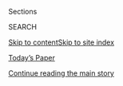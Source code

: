 <div id="app">

<div>

<div class="NYTAppHideMasthead css-zz1s19 e1suatyy0">

<div class="section css-ui9rw0 e1suatyy2">

<div class="css-11hrj97 er09x8g0">

<div class="css-6n7j50">

</div>

<span class="css-1dv1kvn">Sections</span>

<div class="css-10488qs">

<span class="css-1dv1kvn">SEARCH</span>

</div>

[Skip to content](#site-content)[Skip to site
index](#site-index)

</div>

<div class="css-10698na e1huz5gh0">

</div>

</div>

<div id="masthead-bar-one" class="section hasLinks css-15hmgas e1csuq9d3">

<div class="css-uqyvli e1csuq9d0">

</div>

<div class="css-1uqjmks e1csuq9d1">

</div>

<div class="css-9e9ivx">

[](https://myaccount.nytimes.com/auth/login?response_type=cookie&client_id=vi)

</div>

<div class="css-1bvtpon e1csuq9d2">

[Today’s Paper](https://www.nytimes.com/section/todayspaper)

</div>

</div>

</div>

</div>

<div data-aria-hidden="false">

<div id="site-content" data-role="main">

<div id="top-wrapper" class="css-15p45cc eaca97t0" type="top">

<div id="top-slug" class="css-19x0jxb eaca97t1" hidden="">

Advertisement

</div>

[Continue reading the main
story](#after-top)

<div class="ad top-wrapper" style="text-align:center;height:100%;display:block;min-height:90px">

<div id="top" class="place-ad" data-position="top" data-size-key="top">

</div>

</div>

<div id="after-top">

</div>

</div>

<div id="collection-t-art" class="section css-15h4p1b e9abtgs0">

<div class="css-1j21atc e1svk9qx1">

<div class="css-2fant5 e1svk9qx2">

<div class="css-9dfq42 eu54l5x0">

<div id="sponsor-wrapper" class="css-7a1pgi eaca97t0" type="sponsor" hidden="">

<div id="sponsor-slug" class="css-1l4mleb eaca97t1" hidden="">

Supported by

</div>

[Continue reading the main
story](#after-sponsor)

<div id="sponsor" class="ad sponsor-wrapper" style="text-align:left;height:100%;display:block">

</div>

<div id="after-sponsor">

</div>

</div>

</div>

### <span class="css-1j5banm ezz4tcd1">[T Magazine](/section/t-magazine)</span>

</div>

<div class="css-nfcc9b e1svk9qx3">

<div class="css-vl9dhg e1svk9qx5">

<div class="css-1nrhkj6 e1svk9qx6">

# Art

<div class="follow-button-placeholder" data-collection-id="">

</div>

</div>

</div>

</div>

</div>

<div class="css-4svvz1 ekkqrpp0">

<div id="collection-highlights-container" class="section css-18l1u7x e46isfb1">

<div class="css-m1whxf ekkqrpp1">

## Highlights

1.  ![<span class="css-473pcf e1oaj3zl2"><span class="css-1dv1kvn">Credit</span>From
    left: Courtesy of the artist and Commonwealth and Council, Los
    Angeles. Photo: Ruben Diaz; Courtesy of the
    artist.</span>](https://static01.nyt.com/images/2020/06/23/t-magazine/art/viewfinder-slide-EUZ5/viewfinder-slide-EUZ5-threeByTwoMediumAt2X.jpg)
    
    <div class="css-xbztij">
    
    <div class="css-1hyfx7x">
    
    [![](https://static01.nyt.com/images/2020/06/23/t-magazine/art/viewfinder-slide-EUZ5/viewfinder-slide-EUZ5-thumbStandard.jpg)](/2020/06/29/t-magazine/queer-bipoc-artists.html)
    
    </div>
    
    ## [Works for the Now, by Queer Artists of Color](/2020/06/29/t-magazine/queer-bipoc-artists.html)
    
    Pride Month may have come to a close, but the wide-ranging pieces
    shown here have staying
        power.
    
    <span class="css-me3p27"></span>
    
    </div>

2.  1.  ![<span class="css-473pcf e1oaj3zl2"><span class="css-1dv1kvn">Credit</span>Noah
        Kalina</span>](https://static01.nyt.com/images/2020/05/28/t-magazine/moyra-slide-NEX9/moyra-slide-NEX9-threeByTwoMediumAt2X.jpg)
        
        <div class="css-1r9cexg">
        
        <div class="css-1ox3lt4">
        
        [![](https://static01.nyt.com/images/2020/05/28/t-magazine/moyra-slide-NEX9/moyra-slide-NEX9-thumbStandard.jpg)](/2020/05/29/t-magazine/moyra-davey.html)
        
        </div>
        
        ### Artist’s Questionnaire
        
        ## [An Artist Who Delights in the Minor Key](/2020/05/29/t-magazine/moyra-davey.html)
        
        Moyra Davey’s work moves freely between photography, video and
        writing but is united in its unwavering attention to the objects
        and accidents of everyday
        life.
        
        <span class="css-me3p27"></span><span class="css-nds4d6 e4e4i5l3"></span><span class="css-9voj2j">By
        <span class="css-1baulvz last-byline" itemprop="name">Janique
        Vigier</span></span>
        
        </div>
    
    2.  ![<span class="css-473pcf e1oaj3zl2"><span class="css-1dv1kvn">Credit</span>©
        Amy Sherald. Courtesy of Hauser &
        Wirth</span>](https://static01.nyt.com/images/2020/06/18/t-magazine/18tmag-blackwriters-slide-horizontal/18tmag-blackwriters-slide-horizontal-threeByTwoMediumAt2X-v2.jpg)
        
        <div class="css-1r9cexg">
        
        <div class="css-1ox3lt4">
        
        [![](https://static01.nyt.com/images/2020/06/18/t-magazine/18tmag-blackwriters-slide-horizontal/18tmag-blackwriters-slide-horizontal-thumbStandard-v2.jpg)](/2020/06/23/t-magazine/black-artists-white-gaze.html)
        
        </div>
        
        ## [Nine Black Artists and Cultural Leaders on Seeing and Being Seen](/2020/06/23/t-magazine/black-artists-white-gaze.html)
        
        Amy Sherald, Michael R. Jackson and others discuss the
        challenges and opportunities of cultivating black audiences and
        dismantling historically white
        institutions.
        
        <span class="css-me3p27"></span>
        
        </div>
    
    3.  ![<span class="css-473pcf e1oaj3zl2"><span class="css-1dv1kvn">Credit</span>Wayne
        Lawrence</span>](https://static01.nyt.com/images/2020/04/13/t-magazine/13tmag-cultureimages-slide-8PFV/13tmag-cultureimages-slide-8PFV-threeByTwoMediumAt2X-v2.jpg)
        
        <div class="css-1r9cexg">
        
        <div class="css-1ox3lt4">
        
        [![](https://static01.nyt.com/images/2020/04/13/t-magazine/13tmag-cultureimages-slide-8PFV/13tmag-cultureimages-slide-8PFV-thumbStandard-v2.jpg)](/interactive/2020/04/13/t-magazine/black-art-galleries.html)
        
        </div>
        
        ## [How a Trio of Black-Owned Galleries Changed the Art World](/interactive/2020/04/13/t-magazine/black-art-galleries.html)
        
        In the 1960s and ’70s, Brockman Gallery, Gallery 32 and JAM led
        the way in showing the work of artists now among the most
        influential of our
    time.
        
        <span class="css-me3p27"></span>
        
        </div>

</div>

<div class="css-1xdhyk6 e46isfb0">

<div class="css-zk12ih ef6si7p0">

1.  ### Admiration Society
    
    ![<span class="css-kfv9p0 e1oaj3zl2"><span class="css-1dv1kvn">Credit</span>Alice
    O'Malley</span>](https://static01.nyt.com/images/2020/05/13/t-magazine/13tmag-stipe/13tmag-stipe-videoLarge.jpg)
    
    <div class="css-10wtrbd">
    
    ## [Laurie Anderson and Michael Stipe on Music, Art and New Chapters](/2020/05/14/t-magazine/michael-stipe-laurie-anderson.html)
    
    “You’ve got to fall on your face to sit at the table,” says the
    erstwhile R.E.M.
    frontman.
    
    <span class="css-me3p27"></span><span class="css-nds4d6 e4e4i5l3"></span><span class="css-9voj2j">By
    <span class="css-1baulvz last-byline" itemprop="name">Joe
    Coscarelli</span></span>
    
    </div>

2.  ![<span class="css-kfv9p0 e1oaj3zl2"><span class="css-1dv1kvn">Credit</span>From
    left: Hugo Yu; Anthony Cotsifas; Esther Choi; François Halard; Azim
    H</span>](https://static01.nyt.com/images/2020/05/12/t-magazine/12tmag-stilllifes-slide-W7BH/12tmag-stilllifes-slide-W7BH-videoLarge.jpg)
    
    <div class="css-10wtrbd">
    
    ## [Still Life With Fly Swatter, or Hourglass, or Lemons](/2020/05/12/t-magazine/photographers-coronavirus-still-life-pictures.html)
    
    Five housebound photographers used everyday items to create images
    that speak to both their inner lives and the world beyond their
    walls.
    
    <span class="css-me3p27"></span><span class="css-nds4d6 e4e4i5l3"></span><span class="css-9voj2j">By
    <span class="css-1baulvz last-byline" itemprop="name">Michael
    Snyder</span></span>
    
    </div>

3.  ![<span class="css-kfv9p0 e1oaj3zl2"><span class="css-1dv1kvn">Credit</span>Clockwise
    from top left: Renée Cox; Richard Mosse; Wayne Lawrence; © Asako
    Narahashi; Domingo Milella; © Hitoshi Fugo, courtesy of Miyako
    Yoshinaga Gallery; © Joel Meyerowitz, courtesy Howard Greenberg
    Gallery; Alec
    Soth</span>](https://static01.nyt.com/images/2020/04/17/t-magazine/art/17tmag-photog-project-slide-JNQA/17tmag-photog-project-slide-JNQA-videoLarge.jpg)
    
    <div class="css-10wtrbd">
    
    ## [Eight Photographers’ Pictures From Isolation](/2020/04/29/t-magazine/photographers-coronavirus-isolation.html)
    
    Joel Meyerowitz, Renée Cox, Asako Narahashi and more share visual
    diaries of the present
    moment.
    
    <span class="css-me3p27"></span><span class="css-nds4d6 e4e4i5l3"></span><span class="css-9voj2j">By
    <span class="css-1baulvz last-byline" itemprop="name">Meara
    Sharma</span></span>
    
    </div>

4.  ![<span class="css-kfv9p0 e1oaj3zl2"><span class="css-1dv1kvn">Credit</span>Jessica
    Wohl</span>](https://static01.nyt.com/images/2020/04/13/t-magazine/13tmag-cultureimages-slide-2ZIA/13tmag-cultureimages-slide-2ZIA-videoLarge.jpg)
    
    <div class="css-10wtrbd">
    
    ## [What Does It Mean When an Artist Retreats From Public Life?](/interactive/2020/04/13/t-magazine/artist-recluse.html)
    
    A small and highly influential group has chosen to disappear from
    society in favor of letting their work speak for
    itself.
    
    <span class="css-me3p27"></span>
    
    </div>

5.  ![<span class="css-kfv9p0 e1oaj3zl2"><span class="css-1dv1kvn">Credit</span>©
    George Condo, courtesy of the artist and Hauser &
    Wirth</span>](https://static01.nyt.com/images/2020/04/24/t-magazine/21tmag-condojohnson-slide-4VDP/21tmag-condojohnson-slide-4VDP-videoLarge.jpg)
    
    <div class="css-10wtrbd">
    
    ## [Two Exhibitions Respond to Art in the Age of Anxiety and Distance](/2020/04/24/t-magazine/george-condo-rashid-johnson-art.html)
    
    George Condo and Rashid Johnson talk about their new simultaneous
    digital shows, politics and how the role of artists has
    changed.
    
    <span class="css-me3p27"></span><span class="css-nds4d6 e4e4i5l3"></span><span class="css-9voj2j">By
    <span class="css-1baulvz last-byline" itemprop="name">M.H.
    Miller</span></span>
    
    </div>

</div>

</div>

<div class="css-1xdhyk6 e46isfb0">

<div class="css-zk12ih ef6si7p0">

1.  ### Notes on the Culture
    
    ![<span class="css-kfv9p0 e1oaj3zl2"><span class="css-1dv1kvn">Credit</span>Douglas
    DuBois</span>](https://static01.nyt.com/images/2020/03/18/t-magazine/18tmag-stella-slide-NPH2/18tmag-stella-slide-NPH2-videoLarge-v3.jpg)
    
    <div class="css-10wtrbd">
    
    ## [The Constellation of Frank Stella](/2020/03/18/t-magazine/frank-stella.html)
    
    The artist’s Minimalist abstractions helped change the direction of
    painting at the start of his career. Now at the end of it, the
    83-year-old artist looks back to his
    beginnings.
    
    <span class="css-me3p27"></span><span class="css-nds4d6 e4e4i5l3"></span><span class="css-9voj2j">By
    <span class="css-1baulvz last-byline" itemprop="name">Megan
    O’Grady</span></span>
    
    </div>

2.  ### Culture Therapist
    
    ![<span class="css-kfv9p0 e1oaj3zl2"><span class="css-1dv1kvn">Credit</span>Norwegian
    Film
    Institute</span>](https://static01.nyt.com/images/2020/03/03/t-magazine/03tmag-culturetherapist-slide-5QU3/03tmag-culturetherapist-slide-5QU3-videoLarge-v2.jpg)
    
    <div class="css-10wtrbd">
    
    ## [Is It Possible to Feel Creatively Connected Without Social Media?](/2020/03/04/t-magazine/artists-creativity-social-media.html)
    
    “Art doesn’t happen in a vacuum,” writes one of our advice
    columnists.
    
    <span class="css-me3p27"></span>
    
    </div>

3.  ### Arts and Letters
    
    ![<span class="css-kfv9p0 e1oaj3zl2"><span class="css-1dv1kvn">Credit</span>Shane
    Lavalette</span>](https://static01.nyt.com/images/2020/03/08/t-magazine/08tmag-haegueyang-promo/08tmag-haegueyang-promo-videoLarge-v2.jpg)
    
    <div class="css-10wtrbd">
    
    ## [An Artist Whose Muse Is Loneliness](/2020/02/26/t-magazine/haegue-yang.html)
    
    Haegue Yang seeks isolation and then mines the accompanying
    confusion to reflect on the nature of
    belonging.
    
    <span class="css-me3p27"></span><span class="css-nds4d6 e4e4i5l3"></span><span class="css-9voj2j">By
    <span class="css-1baulvz last-byline" itemprop="name">Zoë
    Lescaze</span></span>
    
    </div>

4.  ![<span class="css-kfv9p0 e1oaj3zl2"><span class="css-1dv1kvn">Credit</span>Bernhard
    Fuchs</span>](https://static01.nyt.com/images/2020/02/11/t-magazine/11tmag-katharinafritsch-slide-LK6D/11tmag-katharinafritsch-slide-LK6D-videoLarge-v4.jpg)
    
    <div class="css-10wtrbd">
    
    ## [A Sculptor of the Female Gaze](/2020/02/12/t-magazine/katharina-fritsch-artist.html)
    
    Katharina Fritsch shows familiar objects as they might appear in a
    dream, bringing the subliminal to
    light.
    
    <span class="css-me3p27"></span><span class="css-nds4d6 e4e4i5l3"></span><span class="css-9voj2j">By
    <span class="css-1baulvz last-byline" itemprop="name">Megan
    O’Grady</span></span>
    
    </div>

5.  ### On the Verge
    
    ![<span class="css-kfv9p0 e1oaj3zl2"><span class="css-1dv1kvn">Credit</span>Stephanie
    Veldman</span>](https://static01.nyt.com/images/2020/02/20/t-magazine/18tmag-samson-slide-E4TK/18tmag-samson-slide-E4TK-videoLarge.jpg)
    
    <div class="css-10wtrbd">
    
    ## [An Artist Who Doesn’t Want to Feed Western Fantasies About Africa](/2020/02/21/t-magazine/cinga-samson.html)
    
    Cinga Samson’s surreal canvases engage obliquely with his identity,
    but stand alone as testaments to his finely honed
    craft.
    
    <span class="css-me3p27"></span><span class="css-nds4d6 e4e4i5l3"></span><span class="css-9voj2j">By
    <span class="css-1baulvz last-byline" itemprop="name">Meara
    Sharma</span></span>
    
    </div>

</div>

</div>

</div>

<div id="mid1-wrapper" class="css-1mn4oms eaca97t0" type="rank">

<div id="mid1-slug" class="css-1tag3rd eaca97t1">

Advertisement

</div>

[Continue reading the main
story](#after-mid1)

<div id="mid1" class="ad mid1-wrapper" style="text-align:center;height:100%;display:block">

</div>

<div id="after-mid1">

</div>

</div>

<div class="section 5-band css-jhqenn ep7jkp60">

## [Viewfinder](/column/viewfinder)

[More in Viewfinder
    »](/column/viewfinder)

1.  ![<span class="css-kfv9p0 e1oaj3zl2"><span class="css-1dv1kvn">Credit</span>Muyi
    Xiao</span>](https://static01.nyt.com/images/2016/07/21/t-magazine/art/forget-me-not-slide-Z8FV/forget-me-not-slide-Z8FV-videoLarge.jpg)
    
    <div class="css-10wtrbd">
    
    ## [Moving Photographs, Inspired by Loss](/slideshow/2016/07/21/t-magazine/art/muyi-xiao-photographer-alzheimers.html)
    
    The photographer Muyi Xiao began to work on her delicate series
    “Forget Me Not” with her mother, after the death of her
    grandmother.
    
    <span class="css-me3p27"></span><span class="css-nds4d6 e4e4i5l3"></span><span class="css-9voj2j">By
    <span class="css-1baulvz last-byline" itemprop="name">Lauren
    Poggi</span></span>
    
    </div>

2.  ![<span class="css-kfv9p0 e1oaj3zl2"><span class="css-1dv1kvn">Credit</span>Adam
    Friedberg</span>](https://static01.nyt.com/images/2016/07/07/t-magazine/07tmag-viewfinder-slide-4VV6/07tmag-viewfinder-slide-4VV6-videoLarge.jpg)
    
    <div class="css-10wtrbd">
    
    ## [The Photographer Capturing Downtown New York’s Single-Story Buildings — Before They’re Gone](/slideshow/2016/07/07/t-magazine/adam-friedberg-east-village-nyc-buildings.html)
    
    Adam Friedberg, a 25-year resident of the East Village, has pledged
    to photograph every one-level building, or “low rider,” remaining in
    his
    community.
    
    <span class="css-me3p27"></span><span class="css-nds4d6 e4e4i5l3"></span><span class="css-9voj2j">By
    <span class="css-1baulvz last-byline" itemprop="name">Jamie
    Sims</span></span>
    
    </div>

3.  ![<span class="css-kfv9p0 e1oaj3zl2"><span class="css-1dv1kvn">Credit</span>©
    2016 Estate of Paul Outerbridge, Jr., courtesy of Bruce Silverstein
    Gallery,
    NY</span>](https://static01.nyt.com/images/2016/06/29/t-magazine/29tmag-outerbridge-slide-DKGK/29tmag-outerbridge-slide-DKGK-videoLarge.jpg)
    
    <div class="css-10wtrbd">
    
    ## [Impossibly Modern 1930s Fashion and Ad Photos](/slideshow/2016/06/29/t-magazine/fashion/1930s-fashion-ad-photos.html)
    
    Paul Outerbridge, a friend of Man Ray’s and Duchamp’s, brought a
    witty eye and careful composition to early color
    photography.
    
    <span class="css-me3p27"></span>
    
    </div>

4.  ![<span class="css-kfv9p0 e1oaj3zl2"><span class="css-1dv1kvn">Credit</span>Thomas
    Brown</span>](https://static01.nyt.com/images/2016/06/16/t-magazine/16tmag-viewfinder-slide-OEKR/16tmag-viewfinder-slide-OEKR-videoLarge.jpg)
    
    <div class="css-10wtrbd">
    
    ## [A Photo Series, with Audience Participation](/slideshow/2016/06/16/t-magazine/paper-meteorites-photos.html)
    
    The photographer Thomas Brown depicts sculptural still lifes of
    crumpled paper that resemble meteorites — and then asks viewers to
    “adopt” and name
    them.
    
    <span class="css-me3p27"></span><span class="css-nds4d6 e4e4i5l3"></span><span class="css-9voj2j">By
    <span class="css-1baulvz last-byline" itemprop="name">Nadia
    Vellam</span></span>
    
    </div>

5.  ![<span class="css-kfv9p0 e1oaj3zl2"><span class="css-1dv1kvn">Credit</span>©
    Burk Uzzle/courtesy of the Ackland Art Museum, The University of
    North Carolina at Chapel
    Hill</span>](https://static01.nyt.com/images/2016/06/09/t-magazine/09tmag-viewfinder-slide-989P/09tmag-viewfinder-slide-989P-videoLarge.jpg)
    
    <div class="css-10wtrbd">
    
    ## [Poignant Pictures That Capture the Humanity in Historical Moments](/slideshow/2016/06/09/t-magazine/burk-uzzle-photographs.html)
    
    Burk Uzzle has photographed everything from Woodstock and Martin
    Luther King Jr.’s funeral to state fairs and motorcycle
    rallies.
    
    <span class="css-me3p27"></span><span class="css-nds4d6 e4e4i5l3"></span><span class="css-9voj2j">By
    <span class="css-1baulvz last-byline" itemprop="name">Jamie
    Sims</span></span>
    
    </div>

</div>

</div>

<div class="css-185go5a e1o5byef0">

<div class="css-15cbhtu">

  - [Latest](#stream-panel)
  - <span class="css-6n7j50">Search</span>
    <div class="control">
    <div class="label-container css-1dv1kvn">
    Search
    </div>
    <div class="css-wm4t3d">
    **<span id="clear-search-input" class="css-1dv1kvn">Clear this text
    input</span>
    </div>
    </div>
    <span class="css-1iovbfw"></span>

<div id="stream-panel" class="section css-8msx5b e1jz0cab1">

<div class="css-13mho3u">

1.  
    
    <div class="css-1cp3ece">
    
    <div class="css-1l4spti">
    
    [](/2020/07/31/t-magazine/culture-therapist-grief.html)
    
    <div class="css-79elbk">
    
    ![](https://static01.nyt.com/images/2020/07/29/t-magazine/art/culture-therapist-slide-4JHU/culture-therapist-slide-4JHU-thumbWide.jpg?quality=75&auto=webp&disable=upscale)
    
    </div>
    
    ## How Should I Respond to Overzealous Gestures of Sympathy?
    
    “These people mire you in your sense of loss just as you are ready
    to discover what remains to be found,” writes one of our advice
    columnists.
    
    <div class="css-15yh6bw ea5icrr0">
    
    By <span class="css-1n7hynb">Megan
    O’Grady</span>
    
    </div>
    
    </div>
    
    <div class="css-156habm e1xfvim33">
    
    </div>
    
    </div>

2.  
    
    <div class="css-1cp3ece">
    
    <div class="css-1l4spti">
    
    [](/2020/07/30/arts/design/tokyo-olympics-1964-design.html)
    
    <div class="css-79elbk">
    
    ![](https://static01.nyt.com/images/2020/07/31/arts/30olympics-notebook15/30olympics-notebook15-thumbWide-v2.jpg?quality=75&auto=webp&disable=upscale)
    
    </div>
    
    ### <span class="css-m70j1g">Critic’s Notebook</span>
    
    ## The 1964 Olympics Certified a New Japan, in Steel and on the Screen
    
    The world’s elite athletes would have been in Tokyo right now if not
    for the coronavirus pandemic. When they went half a century ago,
    they discovered a capital transformed by design.
    
    <div class="css-15yh6bw ea5icrr0">
    
    By <span class="css-1n7hynb">Jason
    Farago</span>
    
    </div>
    
    </div>
    
    <div class="css-156habm e1xfvim33">
    
    </div>
    
    </div>

3.  
    
    <div class="css-1cp3ece">
    
    <div class="css-1l4spti">
    
    [](/2020/07/30/arts/design/virtual-art-gallery-shows.html)
    
    <div class="css-79elbk">
    
    ![](https://static01.nyt.com/images/2020/07/29/arts/29virtual-galleries-lead/merlin_174905502_0dcea2b2-ee85-4661-ae03-07d1eba099ba-thumbWide.jpg?quality=75&auto=webp&disable=upscale)
    
    </div>
    
    ### <span class="css-m70j1g">Art Reviews</span>
    
    ## Three Art Gallery Shows to See Right Now
    
    Galleries and museums are getting creative about presenting work
    online during the pandemic. Some are open for in-person visits. Here
    are shows worth viewing either way.
    
    <div class="css-15yh6bw ea5icrr0">
    
    By <span class="css-1n7hynb">Roberta Smith, Jillian Steinhauer
    <span>and</span> Martha
    Schwendener</span>
    
    </div>
    
    </div>
    
    <div class="css-156habm e1xfvim33">
    
    </div>
    
    </div>

4.  
    
    <div class="css-1cp3ece">
    
    <div class="css-1l4spti">
    
    [](/2020/07/30/t-magazine/the-t-list-five-things-we-recommend-this-week.html)
    
    <div class="css-79elbk">
    
    ![](https://static01.nyt.com/images/2020/07/31/t-magazine/29tmag-newsletter-slide-8YU1-print/29tmag-newsletter-slide-8YU1-thumbWide.jpg?quality=75&auto=webp&disable=upscale)
    
    </div>
    
    ## The T List: Five Things We Recommend This Week
    
    Farm dining, a Parisian floral gallery, Ruth Asawa stamps — and
    more.
    
    <div class="css-15yh6bw ea5icrr0">
    
    </div>
    
    </div>
    
    <div class="css-156habm e1xfvim33">
    
    </div>
    
    </div>

5.  
    
    <div class="css-1cp3ece">
    
    <div class="css-1l4spti">
    
    [](/2020/07/29/arts/design/art-accounts-to-follow-instagram.html)
    
    <div class="css-79elbk">
    
    ![](https://static01.nyt.com/images/2020/07/29/arts/29instagram-art1/29instagram-art1-thumbWide.jpg?quality=75&auto=webp&disable=upscale)
    
    </div>
    
    ## Five Art Accounts to Follow on Instagram Now
    
    Our critic shares accounts that make her feel, think and see in new
    ways — something that feels especially vital right now.
    
    <div class="css-15yh6bw ea5icrr0">
    
    By <span class="css-1n7hynb">Jillian
    Steinhauer</span>
    
    </div>
    
    </div>
    
    <div class="css-156habm e1xfvim33">
    
    </div>
    
    </div>

6.  
    
    <div class="css-1cp3ece">
    
    <div class="css-1l4spti">
    
    [](/2020/07/29/arts/design/kerry-james-marshall-audubon.html)
    
    <div class="css-79elbk">
    
    ![](https://static01.nyt.com/images/2020/07/31/arts/30kerryjames-audobon7/30kerryjames-audobon7-thumbWide.jpg?quality=75&auto=webp&disable=upscale)
    
    </div>
    
    ## Kerry James Marshall’s Black Birds Take Flight in a New Series
    
    Inspired by John James Audubon, the painter explores the societal
    “pecking order” in two works that dovetail with “this mystery
    about whether or not Audubon himself was Black.”
    
    <div class="css-15yh6bw ea5icrr0">
    
    By <span class="css-1n7hynb">Ted
    Loos</span>
    
    </div>
    
    </div>
    
    <div class="css-156habm e1xfvim33">
    
    </div>
    
    </div>

7.  
    
    <div class="css-1cp3ece">
    
    <div class="css-1l4spti">
    
    [](/2020/07/24/t-magazine/yoshitomo-nara.html)
    
    <div class="css-79elbk">
    
    ![](https://static01.nyt.com/images/2020/06/30/t-magazine/30tmag-nara-slide-67ZV/30tmag-nara-slide-67ZV-thumbWide.jpg?quality=75&auto=webp&disable=upscale)
    
    </div>
    
    ### <span class="css-m70j1g">True Believers</span>
    
    ## Yoshitomo Nara Paints What He Hears
    
    Ahead of a major retrospective in Los Angeles, the Japanese artist
    discusses his musical education.
    
    <div class="css-15yh6bw ea5icrr0">
    
    By <span class="css-1n7hynb">Nick
    Marino</span>
    
    </div>
    
    </div>
    
    <div class="css-156habm e1xfvim33">
    
    </div>
    
    </div>

8.  
    
    <div class="css-1cp3ece">
    
    <div class="css-1l4spti">
    
    [](/2020/07/24/t-magazine/howardena-pindell.html)
    
    <div class="css-79elbk">
    
    ![](https://static01.nyt.com/images/2020/07/13/t-magazine/13tmag-pindell/13tmag-pindell-thumbWide.jpg?quality=75&auto=webp&disable=upscale)
    
    </div>
    
    ### <span class="css-m70j1g">True Believers</span>
    
    ## A Portrait of an Artist Not to Be Underestimated
    
    The painter Howardena Pindell discusses her 1990 work “Scapegoat.”
    
    <div class="css-15yh6bw ea5icrr0">
    
    By <span class="css-1n7hynb">Howardena
    Pindell</span>
    
    </div>
    
    </div>
    
    <div class="css-156habm e1xfvim33">
    
    </div>
    
    </div>

9.  
    
    <div class="css-1cp3ece">
    
    <div class="css-1l4spti">
    
    [](/2020/07/23/t-magazine/tom-of-finland.html)
    
    <div class="css-79elbk">
    
    ![](https://static01.nyt.com/images/2020/07/13/t-magazine/13tmag-tomoffinland-slide-Q1LS/13tmag-tomoffinland-slide-Q1LS-thumbWide.jpg?quality=75&auto=webp&disable=upscale)
    
    </div>
    
    ### <span class="css-m70j1g">True Believers</span>
    
    ## Eight Artists on the Influence of Tom of Finland
    
    Touko Valio Laaksonen, who would have been 100 this
    year, transformed depictions of queer eroticism in art through his
    hyper-real, hypermasculine style.
    
    <div class="css-15yh6bw ea5icrr0">
    
    By <span class="css-1n7hynb">John
    Chiaverina</span>
    
    </div>
    
    </div>
    
    <div class="css-156habm e1xfvim33">
    
    </div>
    
    </div>

10. 
    
    <div class="css-1cp3ece">
    
    <div class="css-1l4spti">
    
    [](/2020/07/23/t-magazine/jewish-museum-new-york.html)
    
    <div class="css-79elbk">
    
    ![](https://static01.nyt.com/images/2020/07/13/t-magazine/art/Jewish-museum-slide-EGXT/Jewish-museum-slide-EGXT-thumbWide.jpg?quality=75&auto=webp&disable=upscale)
    
    </div>
    
    ### <span class="css-m70j1g">True Believers</span>
    
    ## How New York’s Jewish Museum Anticipated the Avant-Garde
    
    A string of adventurous curators made a quasi-religious institution
    a leading arbiter of mid-20th-century American art.
    
    <div class="css-15yh6bw ea5icrr0">
    
    By <span class="css-1n7hynb">Arthur Lubow</span>
    
    </div>
    
    </div>
    
    <div class="css-156habm e1xfvim33">
    
    </div>
    
    </div>

<div class="css-13mho3u">

<div class="css-1t62hi8">

<div class="css-1stvaey">

Show
More

<div>

<div style="border:0;clip:rect(0 0 0 0);height:1px;margin:-1px;overflow:hidden;white-space:nowrap;padding:0;width:1px;position:absolute" data-role="log" data-aria-live="assertive">

</div>

<div style="border:0;clip:rect(0 0 0 0);height:1px;margin:-1px;overflow:hidden;white-space:nowrap;padding:0;width:1px;position:absolute" data-role="log" data-aria-live="assertive">

</div>

<div style="border:0;clip:rect(0 0 0 0);height:1px;margin:-1px;overflow:hidden;white-space:nowrap;padding:0;width:1px;position:absolute" data-role="log" data-aria-live="polite">

</div>

<div style="border:0;clip:rect(0 0 0 0);height:1px;margin:-1px;overflow:hidden;white-space:nowrap;padding:0;width:1px;position:absolute" data-role="log" data-aria-live="polite">

</div>

</div>

</div>

</div>

</div>

</div>

<div class="css-g6hk37 supplemental">

<div id="mid2-wrapper" class="css-10wkyv7 eaca97t0" type="lede">

<div id="mid2-slug" class="css-1tag3rd eaca97t1">

Advertisement

</div>

[Continue reading the main
story](#after-mid2)

<div id="mid2" class="ad mid2-wrapper" style="text-align:center;height:100%;display:block;min-height:250px">

</div>

<div id="after-mid2">

</div>

</div>

## Sign Up for the Open Thread Newsletter

<div class="css-hftqp3">

</div>

[SIGN UP](/newsletters/signup/TZ)

<div id="mktg-wrapper" class="css-oxle51 eaca97t0" type="mktg">

<div id="mktg-slug" class="css-1tag3rd eaca97t1">

Advertisement

</div>

[Continue reading the main
story](#after-mktg)

<div id="mktg" class="ad mktg-wrapper" style="text-align:center;height:100%;display:block">

</div>

<div id="after-mktg">

</div>

</div>

</div>

</div>

</div>

</div>

</div>

</div>

## Site Index

<div>

</div>

## Site Information Navigation

  - [© <span>2020</span> <span>The New York Times
    Company</span>](https://help.nytimes.com/hc/en-us/articles/115014792127-Copyright-notice)

<!-- end list -->

  - [NYTCo](https://www.nytco.com/)
  - [Contact
    Us](https://help.nytimes.com/hc/en-us/articles/115015385887-Contact-Us)
  - [Work with us](https://www.nytco.com/careers/)
  - [Advertise](https://nytmediakit.com/)
  - [T Brand Studio](http://www.tbrandstudio.com/)
  - [Your Ad
    Choices](https://www.nytimes.com/privacy/cookie-policy#how-do-i-manage-trackers)
  - [Privacy](https://www.nytimes.com/privacy)
  - [Terms of
    Service](https://help.nytimes.com/hc/en-us/articles/115014893428-Terms-of-service)
  - [Terms of
    Sale](https://help.nytimes.com/hc/en-us/articles/115014893968-Terms-of-sale)
  - [Site
    Map](https://spiderbites.nytimes.com)
  - [Help](https://help.nytimes.com/hc/en-us)
  - [Subscriptions](https://www.nytimes.com/subscription?campaignId=37WXW)

</div>

</div>
